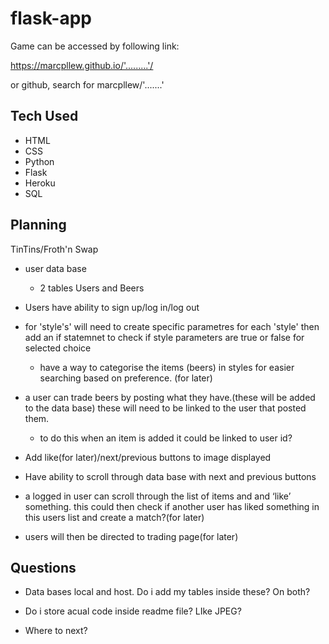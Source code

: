 # flask-app

Game can be accessed by following link:

https://marcpllew.github.io/'.........'/

or github, search for marcpllew/'.......'

## Tech Used

-   HTML
-   CSS
-   Python
-   Flask
-   Heroku
-   SQL

## Planning

TinTins/Froth'n Swap

-   user data base

    -   2 tables Users and Beers

-   Users have ability to sign up/log in/log out

-   for 'style's' will need to create specific parametres for each 'style' then add an if statemnet to check if style parameters are true or false for selected choice

    -   have a way to categorise the items (beers) in styles for easier searching based on preference. (for later)

-   a user can trade beers by posting what they have.(these will be added to the data base) these will need to be linked to the user that posted them.

    -   to do this when an item is added it could be linked to user id?

-   Add like(for later)/next/previous buttons to image displayed

-   Have ability to scroll through data base with next and previous buttons

-   a logged in user can scroll through the list of items and and ‘like’ something. this could then check if another user has liked something in this users list and create a match?(for later)

-   users will then be directed to trading page(for later)

## Questions

-   Data bases local and host. Do i add my tables inside these? On both?

-   Do i store acual code inside readme file? LIke JPEG?

-   Where to next?

